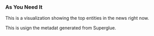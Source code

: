 ### As You Need It

This is a visualization showing the top entities in the news right now.

This is usign the metadat generated from Superglue.
